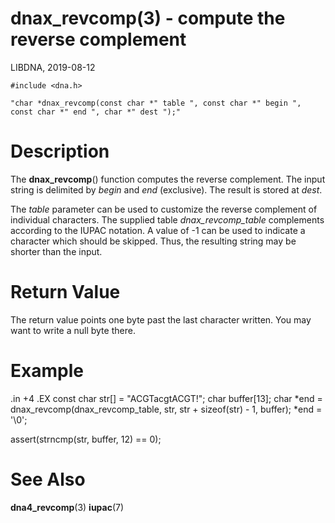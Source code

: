 # dnax_revcomp(3) - compute the reverse complement

LIBDNA, 2019-08-12

    #include <dna.h>
    
    "char *dnax_revcomp(const char *" table ", const char *" begin ", const char *" end ", char *" dest ");"


# Description

The **dnax_revcomp**() function computes the reverse complement. The input string is delimited by _begin_ and _end_ (exclusive). The result is stored at _dest_.

The _table_ parameter can be used to customize the reverse complement of individual characters. The supplied table _dnax_revcomp_table_ complements according to the IUPAC notation. A value of -1 can be used to indicate a character which should be skipped. Thus, the resulting string may be shorter than the input.


# Return Value

The return value points one byte past the last character written. You may want to write a null byte there.


# Example

.in +4
.EX
const char str[] = "ACGTacgtACGT!";
char buffer[13];
char *end = dnax_revcomp(dnax_revcomp_table, str, str + sizeof(str) - 1, buffer);
*end = '\\0';

assert(strncmp(str, buffer, 12) == 0);


# See Also

**dna4_revcomp**(3)
**iupac**(7)
